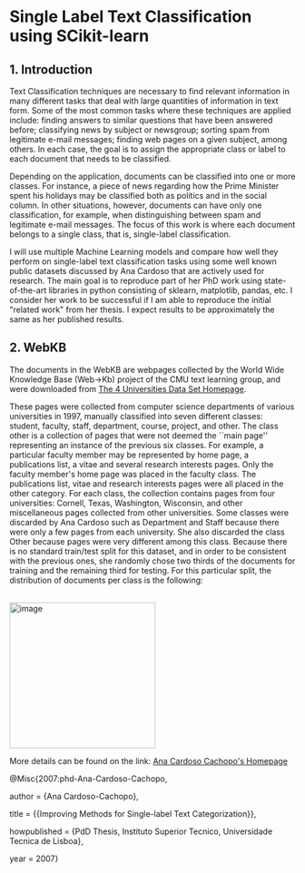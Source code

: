 # Single Label Text Classification using SCikit-learn

## 1. Introduction
Text Classification techniques are necessary to find relevant information in many different tasks that deal with large quantities of information in text form. Some of the most common tasks where these techniques are applied include: finding answers to similar questions that have been answered before; classifying news by subject or newsgroup; sorting spam from legitimate e-mail messages; finding web pages on a given subject, among others. In each case, the goal is to assign the appropriate class or label to each document that needs to be classified.

Depending on the application, documents can be classified into one or more classes. For instance, a piece of news regarding how the Prime Minister spent his holidays may be classified both as politics and in the social column. In other situations, however, documents can have only one classification, for example, when distinguishing between spam and legitimate e-mail messages. The focus of this work is where each document belongs to a single class, that is, single-label classification.

I will use multiple Machine Learning models and compare how well they perform on single-label text classification tasks using some well known public datasets discussed by Ana Cardoso that are actively used for research. The main goal is to reproduce part of her PhD work using state-of-the-art libraries in python consisting of sklearn, matplotlib, pandas, etc. I consider her work to be successful if I am able to reproduce the initial "related work" from her thesis. I expect results to be approximately the same as her published results.

## 2. WebKB

The documents in the WebKB are webpages collected by the World Wide Knowledge Base (Web->Kb) project of the CMU text learning group, and were downloaded from [The 4 Universities Data Set Homepage](http://www.google.com/url?q=http%3A%2F%2Fwww.cs.cmu.edu%2Fafs%2Fcs.cmu.edu%2Fproject%2Ftheo-20%2Fwww%2Fdata%2F&sa=D&sntz=1&usg=AOvVaw3sn3EgrlvyUavPg9zj8z8K).

These pages were collected from computer science departments of various universities in 1997, manually classified into seven different classes: student, faculty, staff, department, course, project, and other. The class other is a collection of pages that were not deemed the ``main page'' representing an instance of the previous six classes. For example, a particular faculty member may be represented by home page, a publications list, a vitae and several research interests pages. Only the faculty member's home page was placed in the faculty class. The publications list, vitae and research interests pages were all placed in the other category. For each class, the collection contains pages from four universities: Cornell, Texas, Washington, Wisconsin, and other miscellaneous pages collected from other universities. Some classes were discarded by Ana Cardoso such as Department and Staff because there were only a few pages from each university. She also discarded the class Other because pages were very different among this class. Because there is no standard train/test split for this dataset, and in order to be consistent with the previous ones, she  randomly chose two thirds of the documents for training and the remaining third for testing. For this particular split, the distribution of documents per class is the following:


<br><img width="257" alt="image" src="https://user-images.githubusercontent.com/61377755/208338911-90c3fb85-0a7b-4a06-bb1e-6af174bffb99.png">

More details can be found on the link: [Ana Cardoso Cachopo's Homepage](https://ana.cachopo.org/datasets-for-single-label-text-categorization)





@Misc{2007:phd-Ana-Cardoso-Cachopo,   

  author = {Ana Cardoso-Cachopo},

  title = {{Improving Methods for Single-label Text Categorization}},

  howpublished = {PdD Thesis, Instituto Superior Tecnico, Universidade Tecnica de Lisboa},

  year = 2007} 
